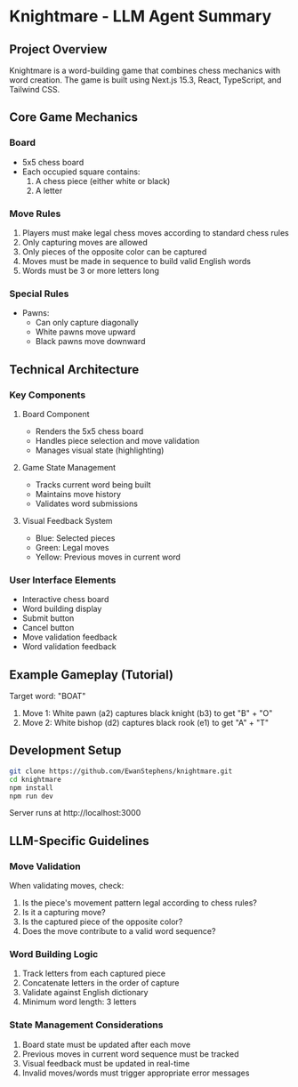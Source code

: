 # Knightmare - LLM Agent Summary

## Project Overview
Knightmare is a word-building game that combines chess mechanics with word creation. The game is built using Next.js 15.3, React, TypeScript, and Tailwind CSS.

## Core Game Mechanics

### Board
- 5x5 chess board
- Each occupied square contains:
  1. A chess piece (either white or black)
  2. A letter

### Move Rules
1. Players must make legal chess moves according to standard chess rules
2. Only capturing moves are allowed
3. Only pieces of the opposite color can be captured
4. Moves must be made in sequence to build valid English words
5. Words must be 3 or more letters long

### Special Rules
- Pawns:
  - Can only capture diagonally
  - White pawns move upward
  - Black pawns move downward

## Technical Architecture

### Key Components
1. Board Component
   - Renders the 5x5 chess board
   - Handles piece selection and move validation
   - Manages visual state (highlighting)

2. Game State Management
   - Tracks current word being built
   - Maintains move history
   - Validates word submissions

3. Visual Feedback System
   - Blue: Selected pieces
   - Green: Legal moves
   - Yellow: Previous moves in current word

### User Interface Elements
- Interactive chess board
- Word building display
- Submit button
- Cancel button
- Move validation feedback
- Word validation feedback

## Example Gameplay (Tutorial)
Target word: "BOAT"
1. Move 1: White pawn (a2) captures black knight (b3) to get "B" + "O"
2. Move 2: White bishop (d2) captures black rook (e1) to get "A" + "T"

## Development Setup
```bash
git clone https://github.com/EwanStephens/knightmare.git
cd knightmare
npm install
npm run dev
```
Server runs at http://localhost:3000

## LLM-Specific Guidelines

### Move Validation
When validating moves, check:
1. Is the piece's movement pattern legal according to chess rules?
2. Is it a capturing move?
3. Is the captured piece of the opposite color?
4. Does the move contribute to a valid word sequence?

### Word Building Logic
1. Track letters from each captured piece
2. Concatenate letters in the order of capture
3. Validate against English dictionary
4. Minimum word length: 3 letters

### State Management Considerations
1. Board state must be updated after each move
2. Previous moves in current word sequence must be tracked
3. Visual feedback must be updated in real-time
4. Invalid moves/words must trigger appropriate error messages 